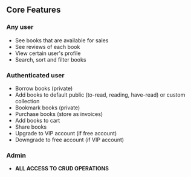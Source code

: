 ## Core Features

### Any user
- See books that are available for sales
- See reviews of each book
- View certain user's profile
- Search, sort and filter books

### Authenticated user
- Borrow books (private)
- Add books to default public (to-read, reading, have-read) or custom collection
- Bookmark books (private)
- Purchase books (store as invoices)
- Add books to cart
- Share books
- Upgrade to VIP account (if free account)
- Downgrade to free account (if VIP account)

### Admin
- **ALL ACCESS TO CRUD OPERATIONS**